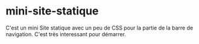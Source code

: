 # mini-site-statique
C'est un mini Site statique  avec un peu de CSS
pour la partie de la barre de navigation.
C'est très interessant pour démarrer.
